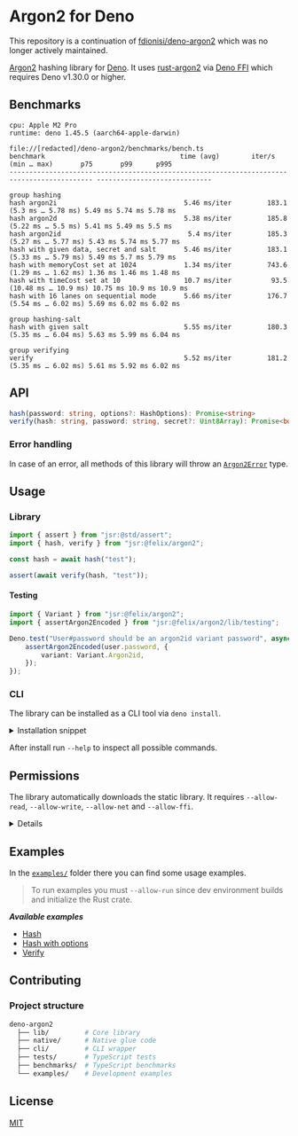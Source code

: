 # Argon2 for Deno

This repository is a continuation of
[fdionisi/deno-argon2](https://github.com/fdionisi/deno-argon2) which was no
longer actively maintained.

[Argon2](https://github.com/P-H-C/phc-winner-argon2) hashing library for
[Deno](https://deno.com). It uses
[rust-argon2](https://github.com/sru-systems/rust-argon2) via
[Deno FFI](https://docs.deno.com/runtime/reference/deno_namespace_apis/#ffi)
which requires Deno v1.30.0 or higher.

## Benchmarks

```
cpu: Apple M2 Pro
runtime: deno 1.45.5 (aarch64-apple-darwin)

file://[redacted]/deno-argon2/benchmarks/bench.ts
benchmark                                  time (avg)        iter/s             (min … max)       p75       p99      p995
------------------------------------------------------------------------------------------- -----------------------------

group hashing
hash argon2i                                5.46 ms/iter         183.1      (5.3 ms … 5.78 ms) 5.49 ms 5.74 ms 5.78 ms
hash argon2d                                5.38 ms/iter         185.8      (5.22 ms … 5.5 ms) 5.41 ms 5.49 ms 5.5 ms
hash argon2id                                5.4 ms/iter         185.3     (5.27 ms … 5.77 ms) 5.43 ms 5.74 ms 5.77 ms
hash with given data, secret and salt       5.46 ms/iter         183.1     (5.33 ms … 5.79 ms) 5.49 ms 5.7 ms 5.79 ms
hash with memoryCost set at 1024            1.34 ms/iter         743.6     (1.29 ms … 1.62 ms) 1.36 ms 1.46 ms 1.48 ms
hash with timeCost set at 10                10.7 ms/iter          93.5    (10.48 ms … 10.9 ms) 10.75 ms 10.9 ms 10.9 ms
hash with 16 lanes on sequential mode       5.66 ms/iter         176.7     (5.54 ms … 6.02 ms) 5.69 ms 6.02 ms 6.02 ms

group hashing-salt
hash with given salt                        5.55 ms/iter         180.3     (5.35 ms … 6.04 ms) 5.63 ms 5.99 ms 6.04 ms

group verifying
verify                                      5.52 ms/iter         181.2     (5.35 ms … 6.02 ms) 5.61 ms 5.92 ms 6.02 ms
```

## API

```ts
hash(password: string, options?: HashOptions): Promise<string>
verify(hash: string, password: string, secret?: Uint8Array): Promise<boolean>
```

### Error handling

In case of an error, all methods of this library will throw an
[`Argon2Error`](lib/error.ts) type.

## Usage

### Library

```ts
import { assert } from "jsr:@std/assert";
import { hash, verify } from "jsr:@felix/argon2";

const hash = await hash("test");

assert(await verify(hash, "test"));
```

#### Testing

```ts
import { Variant } from "jsr:@felix/argon2";
import { assertArgon2Encoded } from "jsr:@felix/argon2/lib/testing";

Deno.test("User#password should be an argon2id variant password", async () => {
	assertArgon2Encoded(user.password, {
		variant: Variant.Argon2id,
	});
});
```

### CLI

The library can be installed as a CLI tool via `deno install`.

<details>

<summary>Installation snippet</summary>

    ```sh
    deno install \
      -A \
      argon2 jsr:@felix/argon2/cli/argon2
    ```

</details>

After install run `--help` to inspect all possible commands.

## Permissions

The library automatically downloads the static library. It requires
`--allow-read`, `--allow-write`, `--allow-net` and `--allow-ffi`.

<details>

    ```sh
    deno \
      --allow-read \
      --allow-write \
      --allow-net \
      --allow-ffi \
      mod.ts
    ```

</details>

## Examples

In the [`examples/`](examples/) folder there you can find some usage examples.

> To run examples you must `--allow-run` since dev environment builds and
> initialize the Rust crate.

_**Available examples**_

- [Hash](examples/hash.ts)
- [Hash with options](examples/hash-with-options.ts)
- [Verify](examples/verify.ts)

## Contributing

### Project structure

```sh
deno-argon2
  ├── lib/         # Core library
  ├── native/      # Native glue code
  ├── cli/         # CLI wrapper
  ├── tests/       # TypeScript tests
  ├── benchmarks/  # TypeScript benchmarks
  └── examples/    # Development examples
```

## License

[MIT](LICENSE)
